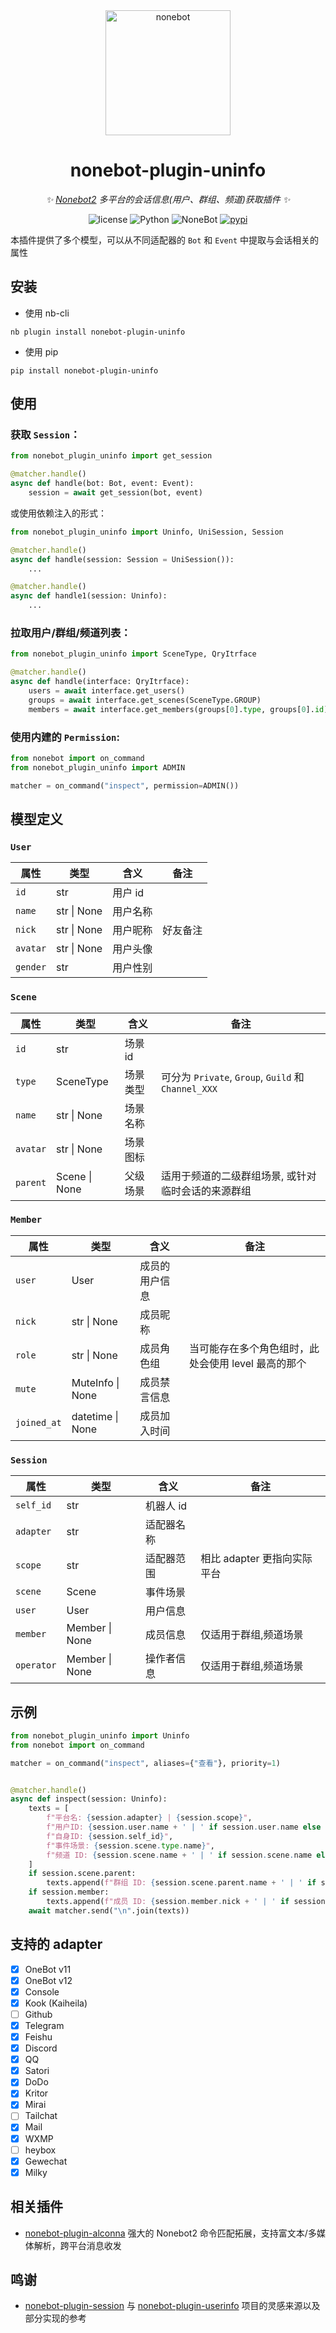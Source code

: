 <div align="center">

  <a href="https://nonebot.dev/">
    <img src="https://nonebot.dev/logo.png" width="200" height="200" alt="nonebot">
  </a>

# nonebot-plugin-uninfo

_✨ [Nonebot2](https://github.com/nonebot/nonebot2) 多平台的会话信息(用户、群组、频道)获取插件 ✨_

<p align="center">
  <img src="https://img.shields.io/github/license/RF-Tar-Railt/nonebot-plugin-uninfo" alt="license">
  <img src="https://img.shields.io/badge/python-3.9+-blue.svg" alt="Python">
  <img src="https://img.shields.io/badge/nonebot-2.3.0+-red.svg" alt="NoneBot">
  <a href="https://pypi.org/project/nonebot-plugin-uninfo">
    <img src="https://badgen.net/pypi/v/nonebot-plugin-uninfo" alt="pypi">
  </a>
</p>

</div>

本插件提供了多个模型，可以从不同适配器的 `Bot` 和 `Event` 中提取与会话相关的属性

## 安装

- 使用 nb-cli

```
nb plugin install nonebot-plugin-uninfo
```

- 使用 pip

```
pip install nonebot-plugin-uninfo
```

## 使用

### 获取 `Session`：

```python
from nonebot_plugin_uninfo import get_session

@matcher.handle()
async def handle(bot: Bot, event: Event):
    session = await get_session(bot, event)
```

或使用依赖注入的形式：

```python
from nonebot_plugin_uninfo import Uninfo, UniSession, Session

@matcher.handle()
async def handle(session: Session = UniSession()):
    ...

@matcher.handle()
async def handle1(session: Uninfo):
    ...
```

### 拉取用户/群组/频道列表：

```python
from nonebot_plugin_uninfo import SceneType, QryItrface

@matcher.handle()
async def handle(interface: QryItrface):
    users = await interface.get_users()
    groups = await interface.get_scenes(SceneType.GROUP)
    members = await interface.get_members(groups[0].type, groups[0].id)
```

### 使用内建的 `Permission`:

```python
from nonebot import on_command
from nonebot_plugin_uninfo import ADMIN

matcher = on_command("inspect", permission=ADMIN())
```

## 模型定义

### `User`

| 属性       | 类型          | 含义    | 备注   |
|----------|-------------|-------|------|
| `id`     | str         | 用户 id |      |
| `name`   | str \| None | 用户名称  |      |
| `nick`   | str \| None | 用户昵称  | 好友备注 |
| `avatar` | str \| None | 用户头像  |      |
| `gender` | str         | 用户性别  |      |

### `Scene`

| 属性       | 类型            | 含义    | 备注                                              |
|----------|---------------|-------|-------------------------------------------------|
| `id`     | str           | 场景 id |                                                 |
| `type`   | SceneType     | 场景类型  | 可分为 `Private`, `Group`, `Guild` 和 `Channel_XXX` |
| `name`   | str \| None   | 场景名称  |                                                 |
| `avatar` | str \| None   | 场景图标  |                                                 |
| `parent` | Scene \| None | 父级场景  | 适用于频道的二级群组场景, 或针对临时会话的来源群组                      |

### `Member`

| 属性          | 类型               | 含义      | 备注                            |
|-------------|------------------|---------|-------------------------------|
| `user`      | User             | 成员的用户信息 |                               |
| `nick`      | str \| None      | 成员昵称    |                               |
| `role`      | str \| None      | 成员角色组   | 当可能存在多个角色组时，此处会使用 level 最高的那个 |
| `mute`      | MuteInfo \| None | 成员禁言信息  |                               |
| `joined_at` | datetime \| None | 成员加入时间  |                               |

### `Session`

| 属性         | 类型             | 含义     | 备注                 |
|------------|----------------|--------|--------------------|
| `self_id`  | str            | 机器人 id |                    |
| `adapter`  | str            | 适配器名称  |                    |
| `scope`    | str            | 适配器范围  | 相比 adapter 更指向实际平台 |
| `scene`    | Scene          | 事件场景   |                    |
| `user`     | User           | 用户信息   |                    |
| `member`   | Member \| None | 成员信息   | 仅适用于群组,频道场景        |
| `operator` | Member \| None | 操作者信息  | 仅适用于群组,频道场景        |

## 示例

```python
from nonebot_plugin_uninfo import Uninfo
from nonebot import on_command

matcher = on_command("inspect", aliases={"查看"}, priority=1)


@matcher.handle()
async def inspect(session: Uninfo):
    texts = [
        f"平台名: {session.adapter} | {session.scope}",
        f"用户ID: {session.user.name + ' | ' if session.user.name else ''}{session.user.id}",
        f"自身ID: {session.self_id}",
        f"事件场景: {session.scene.type.name}",
        f"频道 ID: {session.scene.name + ' | ' if session.scene.name else ''}{session.scene.id}"
    ]
    if session.scene.parent:
        texts.append(f"群组 ID: {session.scene.parent.name + ' | ' if session.scene.parent.name else ''}{session.scene.parent.id}")
    if session.member:
        texts.append(f"成员 ID: {session.member.nick + ' | ' if session.member.nick else ''}{session.member.id}")
    await matcher.send("\n".join(texts))
```

## 支持的 adapter

- [x] OneBot v11
- [x] OneBot v12
- [x] Console
- [x] Kook (Kaiheila)
- [ ] Github
- [x] Telegram
- [x] Feishu
- [x] Discord
- [x] QQ
- [x] Satori
- [x] DoDo
- [x] Kritor
- [x] Mirai
- [ ] Tailchat
- [x] Mail
- [x] WXMP
- [ ] heybox
- [x] Gewechat
- [x] Milky

## 相关插件

- [nonebot-plugin-alconna](https://github.com/nonebot/plugin-alconna) 强大的 Nonebot2 命令匹配拓展，支持富文本/多媒体解析，跨平台消息收发
## 鸣谢

- [nonebot-plugin-session](https://github.com/noneplugin/nonebot-plugin-session) 与 [nonebot-plugin-userinfo](https://github.com/noneplugin/nonebot-plugin-userinfo) 项目的灵感来源以及部分实现的参考
